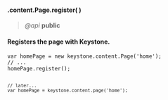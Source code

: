 #### .content.Page.register(  )  
> *@api* **public**     

<div class="code-header"> <h4>Registers the page with Keystone.</h4></div><pre class=" language-javascript"><code class="language-javascript">var homePage = new keystone.content.Page('home');
// ...
homePage.register();

	// later...
	var homePage = keystone.content.page('home');

</code></pre>


<div class="code-header addGitHubLink" data-file="lib/content/page.js#L59-L69"> &nbsp;</div><pre class=" language-javascript hideCode api"></pre> 
